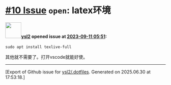 # [\#10 Issue](https://github.com/ysl2/.dotfiles/issues/10) `open`: latex环境

#### <img src="https://avatars.githubusercontent.com/u/39717545?u=3a56d7b47e1688f70c83e440ba0835f8d24c43e3&v=4" width="50">[ysl2](https://github.com/ysl2) opened issue at [2023-09-11 05:51](https://github.com/ysl2/.dotfiles/issues/10):

```
sudo apt install texlive-full
```

其他就不需要了。打开vscode就能好使。




-------------------------------------------------------------------------------



[Export of Github issue for [ysl2/.dotfiles](https://github.com/ysl2/.dotfiles). Generated on 2025.06.30 at 17:53:18.]
